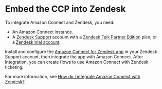 # Embed the CCP into Zendesk<a name="zendesk-integration"></a>

To integrate Amazon Connect and Zendesk, you need:
+ An Amazon Connect instance\.
+ A [Zendesk Support](https://www.zendesk.com/support/) account with a [Zendesk Talk Partner Edition](https://www.zendesk.com/talk/talk-partner-edition/) plan, or a [Zendesk trial account](https://www.zendesk.com/email-ticketing/)\.

Install and configure the [Amazon Connect for Zendesk app](https://www.zendesk.com/apps/support/amazon-connect/) in your Zendesk Support account, then integrate the app with Amazon Connect\. After integration, you can create flows to use Amazon Connect with Zendesk ticketing\.

For more information, see [How do I integrate Amazon Connect with Zendesk?](https://aws.amazon.com/premiumsupport/knowledge-center/connect-integrate-zendesk/) 
